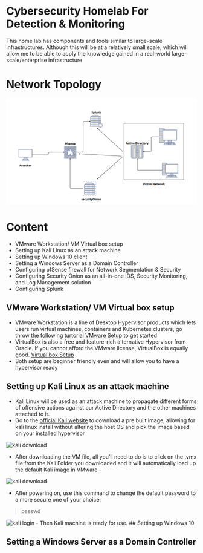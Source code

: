 # Cybersecurity Homelab For Detection & Monitoring

<p>This home lab has components and tools similar to large-scale infrastructures. Although this will be at a relatively small scale, which will allow me to be able to apply the knowledge gained in a real-world large-scale/enterprise infrastructure</p>

# Network Topology

<img src="https://github.com/Jay-Jay23/Cybersecurity-Homelab-for-Detection-Monitoring/blob/main/images/network%20topology.png" alt="topology">

# Content
<ul>
  <li>VMware Workstation/ VM Virtual box setup</li>
  <li>Setting up Kali Linux as an attack machine</li>
  <li>Setting up Windows 10 client</li>
  <li>Setting a Windows Server as a Domain Controller</li>
  <li>Configuring pfSense firewall for Network Segmentation & Security</li>
  <li>Configuring Security Onion as an all-in-one IDS, Security Monitoring, and Log Management solution</li>
  <li>Configuring Splunk</li>
</ul>


## VMware Workstation/ VM Virtual box setup
- VMware Workstation is a line of Desktop Hypervisor products which lets users run virtual machines, containers and Kubernetes clusters, go throw the following turtorial [VMware Setup](https://www.youtube.com/watch?v=Yc13ixD87G4&pp=ygURaW5zdGFsbGluZyB2bXdhcmU%3D) to get started
- VirtualBox is also a free and feature-rich alternative Hypervisor from Oracle. If you cannot afford the VMware license, VirtualBox is equally good. [Virtual box Setup](https://www.youtube.com/watch?v=-vnQOBRn8BA&pp=ygUjaW5zdGFsbGluZyB2aXJ0dWFsYm94IG9uIHdpbmRvd3MgMTA%3D)
- Both setup are beginner friendly even and will allow you to have a hypervisor ready 

## Setting up Kali Linux as an attack machine
- Kali Linux will be used as an attack machine to propagate different forms of offensive actions against our Active Directory and the other machines attached to it.
- Go to the [official Kali website](https://www.kali.org/get-kali/#kali-platforms) to download a pre built image, allowing for kali linux install without altering the host OS and pick the image based on your installed hypervisor
<img src="" alt="kali download">

- After downloading the VM file, all you’ll need to do is to click on the .vmx file from the Kali Folder you downloaded and it will automatically load up the default Kali image in VMware.
<img src="" alt="kali download">

- After powering on, use this command to change the default password to a more secure one of your choice:
> passwd

<img src="" alt="kali login">
- Then Kali machine is ready for use.
## Setting up Windows 10 

## Setting a Windows Server as a Domain Controller

    
    
   
    
    
    
